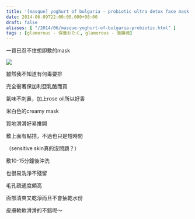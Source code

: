 ```yaml
---
title: '[masque] yoghurt of bulgaria - probiotic ultra detox face mask'
date: 2014-06-09T22:00:00.000+08:00
draft: false
aliases: [ "/2014/06/masque-yoghurt-of-bulgaria-probiotic.html" ]
tags : [glamorous - 保養おたく, glamorous - 面膜魂]
---
```


一買已忍不住想即敷的mask  

[![](https://2.bp.blogspot.com/-7J_Lmj2Dj4A/XDNZRUB1pfI/AAAAAAAAFDQ/06zaG2DmWrov-Fv_cOxeOVrm4bbTdAypQCLcBGAs/s640/120.jpg)](https://2.bp.blogspot.com/-7J_Lmj2Dj4A/XDNZRUB1pfI/AAAAAAAAFDQ/06zaG2DmWrov-Fv_cOxeOVrm4bbTdAypQCLcBGAs/s1600/120.jpg)

雖然我不知道有何毒要排

完全衝著保加利亞乳酪而買

氣味不刺鼻，加上rose oil所以好香

米白色的creamy mask

質地滑滑好易推開

敷上面有點拮，不過也只是短時間

（sensitive skin真的沒問題？）

  

敷10-15分鐘後沖洗

也很易洗淨不殘留

毛孔疏通度頗高

面部清爽又乾淨而且不會抽乾水份

皮膚軟軟滑滑的不錯呢～